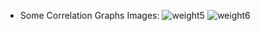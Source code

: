 * Some Correlation Graphs Images:
![weight5](https://user-images.githubusercontent.com/68100466/113780611-4d635f00-96e4-11eb-9551-7c87c9083815.png)
![weight6](https://user-images.githubusercontent.com/68100466/113780650-581df400-96e4-11eb-8fdb-e95f11456f56.png)
